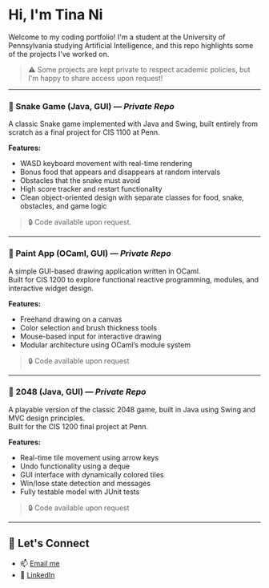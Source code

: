 # Hi, I'm Tina Ni

Welcome to my coding portfolio! I'm a student at the University of Pennsylvania studying Artificial Intelligence, and this repo highlights some of the projects I've worked on.  

> ⚠️ Some projects are kept private to respect academic policies, but I'm happy to share access upon request!

---

### 🐍 Snake Game (Java, GUI) — *Private Repo*

A classic Snake game implemented with Java and Swing, built entirely from scratch as a final project for CIS 1100 at Penn.

**Features:**
- WASD keyboard movement with real-time rendering
- Bonus food that appears and disappears at random intervals
- Obstacles that the snake must avoid
- High score tracker and restart functionality
- Clean object-oriented design with separate classes for food, snake, obstacles, and game logic

> 🔒 Code available upon request.

---

### 🎨 Paint App (OCaml, GUI) — *Private Repo*

A simple GUI-based drawing application written in OCaml.  
Built for CIS 1200 to explore functional reactive programming, modules, and interactive widget design.

**Features:**
- Freehand drawing on a canvas
- Color selection and brush thickness tools
- Mouse-based input for interactive drawing
- Modular architecture using OCaml’s module system

> 🔒 Code available upon request

---

### 🔢 2048 (Java, GUI) — *Private Repo*

A playable version of the classic 2048 game, built in Java using Swing and MVC design principles.  
Built for the CIS 1200 final project at Penn.

**Features:**
- Real-time tile movement using arrow keys
- Undo functionality using a deque
- GUI interface with dynamically colored tiles
- Win/lose state detection and messages
- Fully testable model with JUnit tests

> 🔒 Code available upon request

---

## 💬 Let's Connect
- 📫 [Email me](mailto:tinani@seas.upenn.edu)
- 🔗 [LinkedIn](https://www.linkedin.com/in/tina-ni-795838284/)
